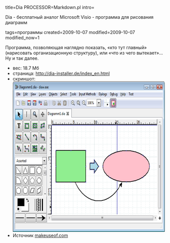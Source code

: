 title=Dia
PROCESSOR=Markdown.pl
intro=<p>Dia - бесплатный аналог Microsoft Visio - программа для рисования диаграмм</p>
tags=программы
created=2009-10-07
modified=2009-10-07
modified_now=1

<div>

<div id="content">
<p>Программа, позволяющая наглядно показать, «кто тут главный» (нарисовать организационную структуру), или «что из чего вытекает»... Ну и так далее.</p>
<ul>
<li>вес: 18.7 Мб</li>
<li>страница: <a href="http://dia-installer.de/index_en.html">http://dia-installer.de/index_en.html</a>
</li>
<li>скриншот:<br>
<img src="dia_screenshot.png" height="475" width"713">
</li>
<li>Источник <a href="http://www.makeuseof.com/tag/a-free-open-source-alternative-to-microsoft-visio/">makeuseof.com</a>&nbsp;
</li>
</ul>
</div>
</div>
